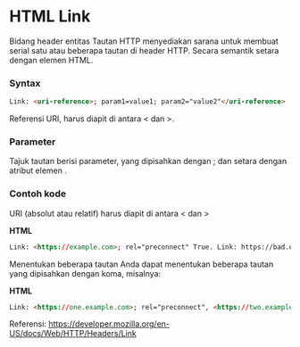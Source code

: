 # HTML Link

Bidang header entitas Tautan HTTP menyediakan sarana untuk membuat serial satu atau beberapa tautan di header HTTP. Secara semantik setara dengan elemen <link> HTML.

### Syntax

```html
Link: <uri-reference>; param1=value1; param2="value2"</uri-reference>
```

<uri-referensi>
Referensi URI, harus diapit di antara < dan >.

### Parameter

Tajuk tautan berisi parameter, yang dipisahkan dengan ; dan setara dengan atribut elemen <link>.

### Contoh kode

URI (absolut atau relatif) harus diapit di antara < dan >

**HTML**

```html
Link: <https://example.com>; rel="preconnect" True. Link: https://bad.example; rel="preconnect" False
```

Menentukan beberapa tautan
Anda dapat menentukan beberapa tautan yang dipisahkan dengan koma, misalnya:

**HTML**

```html
Link: <https://one.example.com>; rel="preconnect", <https://two.example.com>; rel="preconnect", <https://three.example.com>; rel="preconnect"
```

Referensi: https://developer.mozilla.org/en-US/docs/Web/HTTP/Headers/Link
